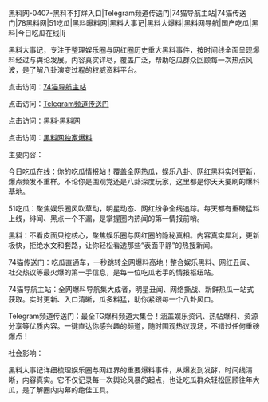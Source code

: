 #
黑料网-0407-黑料不打烊入口|Telegram频道传送门|74猫导航主站|74猫传送门|78黑料网|51吃瓜|黑料曝料网|黑料大事记|黑料大爆料|黑料网导航|国产吃瓜|黑料|今日吃瓜在线|lj

黑料大事记，专注于整理娱乐圈与网红圈历史重大黑料事件，按时间线全面呈现爆料经过与舆论发展。内容真实详尽，覆盖广泛，帮助吃瓜群众回顾每一次热点风波，是了解八卦演变过程的权威资料平台。


点击访问：<a href="https://74mao.com/">74猫导航主站</a>

点击访问：<a href="https://74mao.com/">Telegram频道传送门</a>

点击访问：<a href="https://gdas.pages.dev/">黑料·黑料网</a>

点击访问：<a href="https://qfwfg.pages.dev/">黑料网独家爆料</a>


主要内容：

今日吃瓜在线：你的吃瓜情报站！覆盖全网热瓜，娱乐八卦、网红黑料实时更新，爆点频发不重样。不论你是围观党还是八卦深度玩家，这里都是你天天要刷的爆料基地。

51吃瓜：聚焦娱乐圈风吹草动，明星动态、网红纷争全线追踪。每天都有重磅猛料上线，绯闻、黑点一个不漏，是掌握圈内热闻的第一情报前哨。

黑料：不看皮面只挖核心，聚焦娱乐圈与网红圈的隐秘真相。内容真实犀利，更新极快，拒绝水文和套路，让你轻松看透那些“表面平静”的热搜新闻。

74猫传送门：吃瓜直通车，一秒跳转全网爆料高地！整合娱乐黑料、网红丑闻、社交热议等最火爆的第一手信息，是每一位吃瓜老手的情报枢纽站。

74猫导航主站：全网爆料导航集大成者，明星丑闻、网络撕战、新鲜热瓜一站式获取。实时更新、入口清晰，瓜多料猛，助你紧跟每一个八卦风口。

Telegram频道传送门：最全TG爆料频道大集合！涵盖娱乐资讯、热帖爆料、资源分享等优质内容。一键直达你感兴趣的频道，随时围观热议现场，不错过任何重磅爆点！

社会影响：

黑料大事记详细梳理娱乐圈与网红界的重要爆料事件，从爆发到发酵，时间线清晰，内容真实。它不仅记录每一次舆论风暴的起点，也让吃瓜群众轻松回顾往年大瓜，是了解圈内内幕的绝佳工具。

<span style="display:none;">[Canonical link](https://github.com/Bby555/9684286 ）</span>
